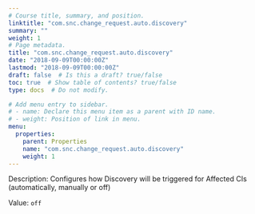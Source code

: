 ```yaml
---
# Course title, summary, and position.
linktitle: "com.snc.change_request.auto.discovery"
summary: ""
weight: 1
# Page metadata.
title: "com.snc.change_request.auto.discovery"
date: "2018-09-09T00:00:00Z"
lastmod: "2018-09-09T00:00:00Z"
draft: false  # Is this a draft? true/false
toc: true  # Show table of contents? true/false
type: docs  # Do not modify.

# Add menu entry to sidebar.
# - name: Declare this menu item as a parent with ID name.
# - weight: Position of link in menu.
menu:
  properties:
    parent: Properties
    name: "com.snc.change_request.auto.discovery"
    weight: 1
---
```


Description: Configures how Discovery will be triggered for Affected CIs (automatically, manually or off)


Value: `off`